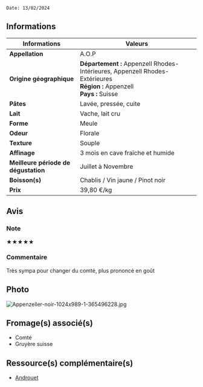 ```
Date: 13/02/2024
```
## Informations

| Informations | Valeurs |
| ---- | ---- |
| **Appellation** | A.O.P |
| **Origine géographique** | **Département :** Appenzell Rhodes-Intérieures, Appenzell Rhodes-Extérieures<br>**Région :** Appenzell<br>**Pays :** Suisse |
| **Pâtes** | Lavée, pressée, cuite |
| **Lait** | Vache, lait cru |
| **Forme** | Meule |
| **Odeur** | Florale |
| **Texture** | Souple |
| **Affinage** | 3 mois en cave fraîche et humide |
| **Meilleure période de dégustation** | Juillet à Novembre |
| **Boisson(s)** | Chablis / Vin jaune / Pinot noir |
| **Prix** | 39,80 €/kg |

## Avis
### Note
★★★★★
### Commentaire
Très sympa pour changer du comté, plus prononcé en goût
## Photo
![Appenzeller-noir-1024x989-1-365496228.jpg](./M%C3%A9dias/Appenzeller-noir-1024x989-1-365496228.jpg)
## Fromage(s) associé(s)
* Comté
* Gruyère suisse

## Ressource(s) complémentaire(s)
* [Androuet](https://androuet.com/appenzeller-ou-appenzel-189.html)